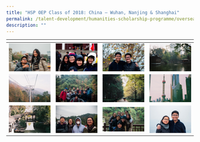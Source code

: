 ```yaml
---
title: "HSP OEP Class of 2018: China – Wuhan, Nanjing & Shanghai"
permalink: /talent-development/humanities-scholarship-programme/overseasexposure-education-gallery/2018/
description: ""
---
```

<table>
<thead>
  <tr>
    <th style="width:200px"></th>
    <th style="width:200px"></th>
    <th style="width:200px"></th>
		<th style="width:200px"></th>
  </tr>
</thead>
<tbody>
  <tr>
    <td style ="text-align:center"><a href="/images/OEP%20Gallery/2018/38697891531_133d40c1c4_o-1.jpg"> <img src="/images/OEP%20Gallery/2018/38697891531_133d40c1c4_o-1.jpg" style="width:200px"></a></td>
    <td style ="text-align:center"><a href="/images/OEP%20Gallery/2018/38697885721_e147a92850_o.jpg"> <img src="/images/OEP%20Gallery/2018/38697885721_e147a92850_o.jpg" style="width:200px"></a></td>
    <td style ="text-align:center"><a href="/images/OEP%20Gallery/2018/38641651396_47a7b473a7_o.jpg"> <img src="/images/OEP%20Gallery/2018/38641651396_47a7b473a7_o.jpg" style="width:200px"></a></td>
    <td style ="text-align:center"><a href="/images/OEP%20Gallery/2018/37813865115_199bd237bc_o-1-e1526888178421.jpg"> <img src="/images/OEP%20Gallery/2018/37813865115_199bd237bc_o-1-e1526888178421.jpg" style="width:200px"></a></td>
  </tr>
  <tr>
    <td style ="text-align:center"><a href="/images/OEP%20Gallery/2018/37813864455_d587c5911d_o-e1526888190579.jpg"> <img src="/images/OEP%20Gallery/2018/37813864455_d587c5911d_o-e1526888190579.jpg" style="width:200px"></a></td>
    <td style ="text-align:center"><a href="/images/OEP%20Gallery/2018/37809483365_276b0ba5bd_o.jpg"> <img src="/images/OEP%20Gallery/2018/37809483365_276b0ba5bd_o.jpg" style="width:200px"></a></td>
    <td style ="text-align:center"><a href="/images/OEP%20Gallery/2018/24828984148_51bd94a48d_o-e1526888166712.jpg"> <img src="/images/OEP%20Gallery/2018/24828984148_51bd94a48d_o-e1526888166712.jpg" style="width:200px"></a></td>
    <td style ="text-align:center"><a href="/images/OEP%20Gallery/2018/24828982778_708b0376db_o.jpg"> <img src="/images/OEP%20Gallery/2018/24828982778_708b0376db_o.jpg" style="width:200px"></a></td>
  </tr>
  <tr>
    <td style ="text-align:center"><a href="/images/OEP%20Gallery/2018/24828974948_1c31d678ec_o.jpg"> <img src="/images/OEP%20Gallery/2018/24828974948_1c31d678ec_o.jpg" style="width:200px"></a></td>
    <td style ="text-align:center"><a href="/images/OEP%20Gallery/2018/24824760198_70dc98728f_o.jpg"> <img src="/images/OEP%20Gallery/2018/24824760198_70dc98728f_o.jpg" style="width:200px"></a></td>
    <td style ="text-align:center"><a href="/images/OEP%20Gallery/2018/24824759678_1ba02a178b_o.jpg"> <img src="/images/OEP%20Gallery/2018/24824759678_1ba02a178b_o.jpg" style="width:200px"></a></td>
    <td style ="text-align:center"><a href="/images/OEP%20Gallery/2018/24824750358_745592400a_o.jpg"> <img src="/images/OEP%20Gallery/2018/24824750358_745592400a_o.jpg" style="width:200px"></a></td>
  </tr>
</tbody>
</table>